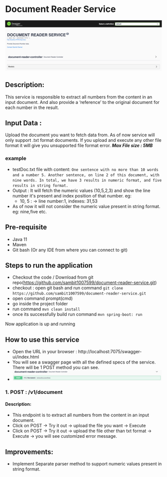 # Document Reader Service

![img.png](img.png)

## Description:

This service is responsible to extract all numbers from the content in an input document. And also provide a ‘reference’
to the original document for each number in the result.

## Input Data :

Upload the document you want to fetch data from. As of now service will only support .txt format documents. If you
upload and execute any other file format it will give you unsupported file format error. **_Max File size : 5MB_**

### example

- testDoc.txt file with
  content: `One sentence with no more than 10 words and a number 5. Another sentence, on line 2 of this document, with nine words. In total, we have 3 results in numeric format, and five results in string format.`
- Output : It will fetch the numeric values (10,5,2,3) and show the line number it's present and index position of that
  number. eg:
    - 10, 5 : -> line number:1, indexes: 31,53
- As of now it will not consider the numeric value present in string format. eg: nine,five etc.

## Pre-requisite

- Java 11
- Maven
- Git bash (Or any IDE from where you can connect to git)

## Steps to run the application

- Checkout the code / Download from git repo(https://github.com/sambit1007599/document-reader-service.git)
- checkout : open git bash and run command `git clone https://github.com/sambit1007599/document-reader-service.git`
- open command prompt(cmd)
- go inside the project folder
- run command `mvn clean install`
- once its successfully build run command `mvn spring-boot: run`

Now application is up and running

## How to use this service

- Open the URL in your browser : http://localhost:7075/swagger-ui/index.html
- You will see a swagger page with all the defined specs of the service. There will be 1 POST method you can see.
- ![img_1.png](img_1.png)

### 1. POST : /v1/document

#### Description:

- This endpoint is to extract all numbers from the content in an input document.
- Click on POST -> Try it out -> upload the file you want -> Execute
- Click on POST -> Try it out -> upload the file other than txt format -> Execute -> you will see customized error
  message.

## Improvements:

- Implement Separate parser method to support numeric values present in string format.

